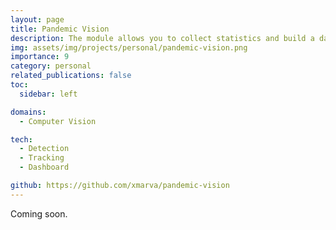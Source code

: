 ```yaml
---
layout: page
title: Pandemic Vision
description: The module allows you to collect statistics and build a dashboard displaying screenshots of violations, as well as elementary graphs for the last 24 hours
img: assets/img/projects/personal/pandemic-vision.png
importance: 9
category: personal
related_publications: false
toc:
  sidebar: left

domains: 
  - Computer Vision

tech:
  - Detection
  - Tracking
  - Dashboard

github: https://github.com/xmarva/pandemic-vision
---
```


Coming soon.